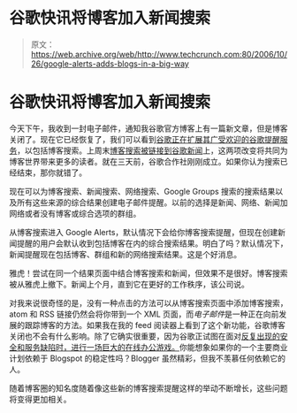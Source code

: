 # 谷歌快讯将博客加入新闻搜索

> 原文：<https://web.archive.org/web/http://www.techcrunch.com:80/2006/10/26/google-alerts-adds-blogs-in-a-big-way>

# 谷歌快讯将博客加入新闻搜索

今天下午，我收到一封电子邮件，通知我谷歌官方博客上有一篇新文章，但是博客关闭了。现在它已经恢复了，我们可以看到[谷歌正在扩展其广受欢迎的谷歌提醒服务](https://web.archive.org/web/20211128175132/http://googleblog.blogspot.com/2006/10/on-alert-for-bloggers.html)，以包括博客搜索。上周末[博客搜索被链接到谷歌新闻](https://web.archive.org/web/20211128175132/http://www.beta.techcrunch.com/2006/10/22/google-links-blog-search-to-google-news/)上，这两项改变将共同为博客世界带来更多的读者。就在三天前，谷歌合作社刚刚成立。如果你认为搜索已经结束，那你就错了。

现在可以为博客搜索、新闻搜索、网络搜索、Google Groups 搜索的搜索结果以及所有这些来源的综合结果创建电子邮件提醒。以前的选择是新闻、网络、新闻加网络或者没有博客或综合选项的群组。

从博客搜索进入 Google Alerts，默认情况下会给你博客搜索提醒，但现在创建新闻提醒的用户会默认收到包括博客在内的综合搜索结果。明白了吗？默认情况下，新闻提醒现在包括博客、群组和新的网络搜索结果。这是个好消息。

雅虎！尝试在同一个结果页面中结合博客搜索和新闻，但效果不是很好。博客搜索被从雅虎上撤下。新闻上个月，直到它在更好的工作秩序，该公司说。

对我来说很奇怪的是，没有一种点击的方法可以从博客搜索页面中添加博客搜索，atom 和 RSS 链接仍然会将你带到一个 XML 页面，而*电子邮件*是一种正在向前发展的跟踪博客的方法。如果我在我的 feed 阅读器上看到了这个新功能，谷歌博客关闭也不会有什么影响。除了它确实很重要，因为谷歌正试图在面对[反复出现的安全和服务缺陷时，进行一场巨大的在线办公游戏。](https://web.archive.org/web/20211128175132/http://www.beta.techcrunch.com/2006/10/18/google-security-mishaps-and-user-trust/)你能想象如果你的一个主要商业计划依赖于 Blogspot 的稳定性吗？Blogger 虽然精彩，但我不羡慕任何依赖它的人。

随着博客圈的知名度随着像这些新的博客搜索提醒这样的举动不断增长，这些问题将变得更加相关。